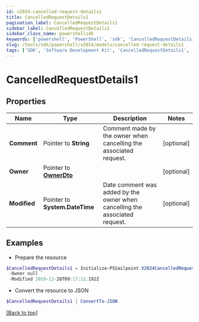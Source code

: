 ```yaml
---
id: v2024-cancelled-request-details1
title: CancelledRequestDetails1
pagination_label: CancelledRequestDetails1
sidebar_label: CancelledRequestDetails1
sidebar_class_name: powershellsdk
keywords: ['powershell', 'PowerShell', 'sdk', 'CancelledRequestDetails1', 'V2024CancelledRequestDetails1'] 
slug: /tools/sdk/powershell/v2024/models/cancelled-request-details1
tags: ['SDK', 'Software Development Kit', 'CancelledRequestDetails1', 'V2024CancelledRequestDetails1']
---
```



# CancelledRequestDetails1

## Properties

Name | Type | Description | Notes
------------ | ------------- | ------------- | -------------
**Comment** |  Pointer to **String** | Comment made by the owner when cancelling the associated request. | [optional] 
**Owner** |  Pointer to [**OwnerDto**](owner-dto) |  | [optional] 
**Modified** |  Pointer to **System.DateTime** | Date comment was added by the owner when cancelling the associated request. | [optional] 

## Examples

- Prepare the resource
```powershell
$CancelledRequestDetails1 = Initialize-PSSailpoint.V2024CancelledRequestDetails1  -Comment This request must be cancelled. `
 -Owner null `
 -Modified 2019-12-20T09:17:12.192Z
```

- Convert the resource to JSON
```powershell
$CancelledRequestDetails1 | ConvertTo-JSON
```


[[Back to top]](#) 

